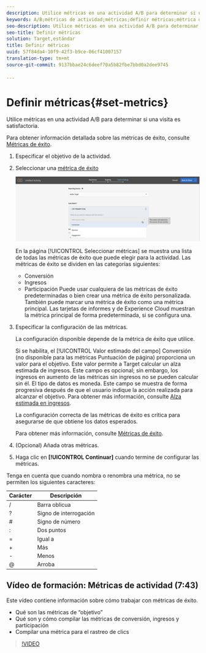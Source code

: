 ```yaml
---
description: Utilice métricas en una actividad A/B para determinar si una visita es satisfactoria.
keywords: A/B;métricas de actividad;métricas;definir métricas;métrica de objetivo;métrica de éxito;configuración de actividades;conversión;ingresos;participación
seo-description: Utilice métricas en una actividad A/B para determinar si una visita es satisfactoria.
seo-title: Definir métricas
solution: Target,estándar
title: Definir métricas
uuid: 57f84da4-10f9-42f3-b9ce-06cf41007157
translation-type: tm+mt
source-git-commit: 9137bbae24c6deef70a5b82fbe7bbd0a2dee9745

---
```



# Definir métricas{#set-metrics}

Utilice métricas en una actividad A/B para determinar si una visita es satisfactoria.

Para obtener información detallada sobre las métricas de éxito, consulte  [Métricas de éxito](../../../c-activities/r-success-metrics/success-metrics.md#reference_D011575C85DA48E989A244593D9B9924).

1. Especificar el objetivo de la actividad.
1. Seleccionar una [métrica de éxito](../../../c-activities/r-success-metrics/success-metrics.md#reference_D011575C85DA48E989A244593D9B9924)

   ![Seleccionar métrica de éxito](/help/c-activities/t-test-ab/t-test-create-ab/assets/ab_metrics-new.png)

   En la página [!UICONTROL Seleccionar métricas] se muestra una lista de todas las métricas de éxito que puede elegir para la actividad. Las métricas de éxito se dividen en las categorías siguientes:

   * Conversión
   * Ingresos
   * Participación
   Puede usar cualquiera de las métricas de éxito predeterminadas o bien crear una métrica de éxito personalizada. También puede marcar una métrica de éxito como una métrica principal. Las tarjetas de informes y de Experience Cloud muestran la métrica principal de forma predeterminada, si se configura una.
1. Especificar la configuración de las métricas.

   La configuración disponible depende de la métrica de éxito que utilice.

   Si se habilita, el [!UICONTROL Valor estimado del campo] Conversión (no disponible para las métricas Puntuación de página) proporciona un valor para el objetivo. Este valor permite a Target calcular un alza estimada de ingresos. Este campo es opcional; sin embargo, los ingresos en aumento de las métricas sin ingresos no se pueden calcular sin él. El tipo de datos es moneda. Este campo se muestra de forma progresiva después de que el usuario indique la acción realizada para alcanzar el objetivo. Para obtener más información, consulte [Alza estimada en ingresos](../../../administrating-target/r-target-account-preferences/estimating-lift-in-revenue.md#concept_32F875D8F91349CE86AF391F65BEAEEE).

   La configuración correcta de las métricas de éxito es crítica para asegurarse de que obtiene los datos esperados.

   Para obtener más información, consulte [Métricas de éxito](../../../c-activities/r-success-metrics/success-metrics.md#reference_D011575C85DA48E989A244593D9B9924).
1. (Opcional) Añada otras métricas.
1. Haga clic en **[!UICONTROL Continuar]** cuando termine de configurar las métricas.

Tenga en cuenta que cuando nombra o renombra una métrica, no se permiten los siguientes caracteres:

| Carácter | Descripción |
|--- |--- |
| / | Barra oblicua |
| ? | Signo de interrogación |
| # | Signo de número |
| : | Dos puntos |
| = | Igual a |
| + | Más |
| - | Menos |
| @ | Arroba |

## Vídeo de formación: Métricas de actividad (7:43)

Este vídeo contiene información sobre cómo trabajar con métricas de éxito.

* Qué son las métricas de “objetivo”
* Qué son y cómo compilar las métricas de conversión, ingresos y participación
* Compilar una métrica para el rastreo de clics

>[!VIDEO](https://video.tv.adobe.com/v/17380?captions=spa)
